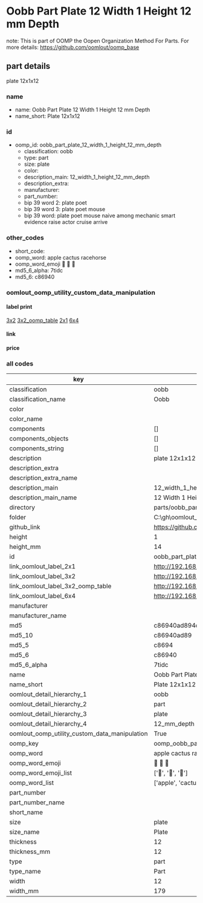 # Oobb Part Plate 12 Width 1 Height 12 mm Depth  

note: This is part of OOMP the Oopen Organization Method For Parts. For more details: https://github.com/oomlout/oomp_base

##  part details
  



plate 12x1x12



### name
* name: Oobb Part Plate 12 Width 1 Height 12 mm Depth
* name_short: Plate 12x1x12 
### id
* oomp_id: oobb_part_plate_12_width_1_height_12_mm_depth
  * classification: oobb
  * type: part
  * size: plate
  * color: 
  * description_main: 12_width_1_height_12_mm_depth
  * description_extra: 
  * manufacturer: 
  * part_number: 
  * bip 39 word 2: plate poet
  * bip 39 word 3: plate poet mouse
  * bip 39 word: plate poet mouse naive among mechanic smart evidence raise actor cruise arrive

### other_codes
* short_code: 
* oomp_word: apple cactus racehorse
* oomp_word_emoji :apple: :cactus: :racehorse:
* md5_6_alpha: 7tidc
* md5_6: c86940






### oomlout_oomp_utility_custom_data_manipulation
#### label print
[3x2](http://192.168.1.245:1112/?label=oomp%207tidc)
[3x2_oomp_table](http://192.168.1.108:1112/?label=oomp%207tidc)
[2x1](http://192.168.1.242:1112/?label=oomp%207tidc)
[6x4](http://192.168.1.55:1112/?label=oomp%207tidc)    

#### link

                              

#### price







### all codes 
| key | value |  
| --- | --- |  
| classification | oobb |  
| classification_name | Oobb |  
| color |  |  
| color_name |  |  
| components | [] |  
| components_objects | [] |  
| components_string | [] |  
| description | plate 12x1x12 |  
| description_extra |  |  
| description_extra_name |  |  
| description_main | 12_width_1_height_12_mm_depth |  
| description_main_name | 12 Width 1 Height 12 mm Depth |  
| directory | parts/oobb_part_plate_12_width_1_height_12_mm_depth |  
| folder | C:\gh\oomlout_oobb_version_4_generated_parts\things\oobb_part_plate_12_width_1_height_12_mm_depth |  
| github_link | https://github.com/oomlout/oomlout_oomp_part_src/tree/main/parts/oobb_part_plate_12_width_1_height_12_mm_depth |  
| height | 1 |  
| height_mm | 14 |  
| id | oobb_part_plate_12_width_1_height_12_mm_depth |  
| link_oomlout_label_2x1 | http://192.168.1.242:1112/?label=oomp%207tidc |  
| link_oomlout_label_3x2 | http://192.168.1.245:1112/?label=oomp%207tidc |  
| link_oomlout_label_3x2_oomp_table | http://192.168.1.108:1112/?label=oomp%207tidc |  
| link_oomlout_label_6x4 | http://192.168.1.55:1112/?label=oomp%207tidc |  
| manufacturer |  |  
| manufacturer_name |  |  
| md5 | c86940ad894dd9922883f92b2169cd31 |  
| md5_10 | c86940ad89 |  
| md5_5 | c8694 |  
| md5_6 | c86940 |  
| md5_6_alpha | 7tidc |  
| name | Oobb Part Plate 12 Width 1 Height 12 mm Depth |  
| name_short | Plate 12x1x12  |  
| oomlout_detail_hierarchy_1 | oobb |  
| oomlout_detail_hierarchy_2 | part |  
| oomlout_detail_hierarchy_3 | plate |  
| oomlout_detail_hierarchy_4 | 12_mm_depth |  
| oomlout_oomp_utility_custom_data_manipulation | True |  
| oomp_key | oomp_oobb_part_plate_12_width_1_height_12_mm_depth |  
| oomp_word | apple cactus racehorse |  
| oomp_word_emoji | :apple: :cactus: :racehorse: |  
| oomp_word_emoji_list | [':apple:', ':cactus:', ':racehorse:'] |  
| oomp_word_list | ['apple', 'cactus', 'racehorse'] |  
| part_number |  |  
| part_number_name |  |  
| short_name |  |  
| size | plate |  
| size_name | Plate |  
| thickness | 12 |  
| thickness_mm | 12 |  
| type | part |  
| type_name | Part |  
| width | 12 |  
| width_mm | 179 |  
